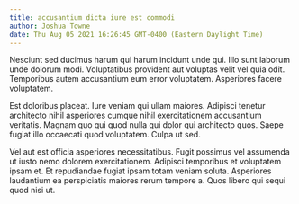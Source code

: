 ```yaml
---
title: accusantium dicta iure est commodi
author: Joshua Towne
date: Thu Aug 05 2021 16:26:45 GMT-0400 (Eastern Daylight Time)
---
```

Nesciunt sed ducimus harum qui harum incidunt unde qui. Illo sunt laborum unde dolorum modi. Voluptatibus provident aut voluptas velit vel quia odit. Temporibus autem accusantium eum error voluptatem. Asperiores facere voluptatem.

 Est doloribus placeat. Iure veniam qui ullam maiores. Adipisci tenetur architecto nihil asperiores cumque nihil exercitationem accusantium veritatis. Magnam quo qui quod nulla qui dolor qui architecto quos. Saepe fugiat illo occaecati quod voluptatem. Culpa ut sed.

 Vel aut est officia asperiores necessitatibus. Fugit possimus vel assumenda ut iusto nemo dolorem exercitationem. Adipisci temporibus et voluptatem ipsam et. Et repudiandae fugiat ipsam totam veniam soluta. Asperiores laudantium ea perspiciatis maiores rerum tempore a. Quos libero qui sequi quod nisi ut.